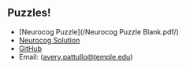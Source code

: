 ## Puzzles! 

- [Neurocog Puzzle](/Neurocog Puzzle Blank.pdf/)  
- [Neurocog Solution](https://bsky.app/profile/luciapattullo.bsky.social)  
- [GitHub](https://github.com/lpattullo)  
- Email: (avery.pattullo@temple.edu)
